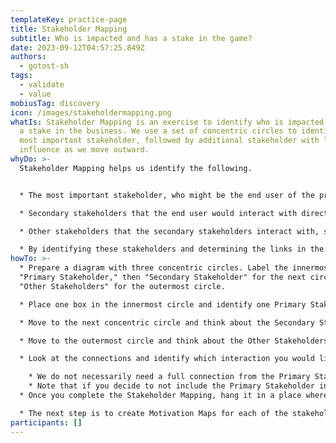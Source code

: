 ```yaml
---
templateKey: practice-page
title: Stakeholder Mapping
subtitle: Who is impacted and has a stake in the game?
date: 2023-09-12T04:57:25.849Z
authors:
  - gotost-sh
tags:
  - validate
  - value
mobiusTag: discovery
icon: /images/stakeholdermapping.png
whatIs: S﻿takeholder Mapping is an exercise to identify who is impacted and has
  a stake in the business. We use a set of concentric circles to identify the
  most important stakeholder, followed by additional stakeholder with less
  influence as we move outward.
whyDo: >-
  S﻿takeholder Mapping helps us identify the following.


  * T﻿he most important stakeholder, who might be the end user of the product or someone we are targeting when thinking about our product design.

  * Secondary stakeholders that the end user would interact with directly, such as a sales person, agency, or call center. 

  * Other stakeholders that the secondary stakeholders interact with, such as a loan officer, actuary, or other internal decision maker.

  * B﻿y identifying these stakeholders and determining the links in the interactions, we can narrow down which user experience we want to target for our product.
howTo: >-
  * P﻿repare a diagram with three concentric circles. Label the innermost circle
  "Primary Stakeholder," then "Secondary Stakeholder" for the next circle, then
  "Other Stakeholders" for the outermost circle. 

  * Place one box in the innermost circle and identify one Primary Stakeholder. This may be the end user of the product or someone we are targeting directly. Be sure to narrow down this person as much as possible. We don't want generic phrases like "customer" or "user."

  * M﻿ove to the next concentric circle and think about the Secondary Stakeholders. Who does the Primary Stakeholder interact with when using our product or working with our business? This could be a salesperson, online chat representative, or and agent, for example. Draw lines from the Primary Stakeholder to the Secondary Stakeholders to show that there is a direct interaction.

  * M﻿ove to the outermost circle and think about the Other Stakeholders. Who do the Secondary Stakeholders interact with? This could be a loan officer, actuary, or internal decision maker, for example. Draw lines from the Secondary Stakeholders to Other Stakeholders to show the interactions.

  * L﻿ook at the connections and identify which interaction you would like to focus on in your product design. There might be a connection from the end user to call center, then to an actuary. The product could focus on how to make this experience smooth and faultless. Once you decide on which interaction you want to focus on, draw a circle around that interaction.

    * W﻿e do not necessarily need a full connection from the Primary Stakeholder out to Other Stakeholders before moving on to design the experience. We could focus only on the Primary Stakeholder, the Primary Stakeholder to Secondary Stakeholder, or even Secondary Stakeholder to Other Stakeholder. The idea is to narrow down which stakeholders and interactions we are thinking of when designing the user experience. 
    * N﻿ote that if you decide to not include the Primary Stakeholder in your experience, it may be a sign that you need to re-think who your Primary Stakeholder really is. 
  * O﻿nce you complete the Stakeholder Mapping, hang it in a place where the team, department, business unit, or organization can see it at all times. This is not a static document. It's a status board that shows the current state, and it needs to be updated regularly.

  * T﻿he next step is to create Motivation Maps for each of the stakeholders identified to be in the interactions that you want to explore.
participants: []
---
```


